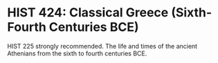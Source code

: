 # HIST 424: Classical Greece (Sixth-Fourth Centuries BCE)

HIST 225 strongly recommended. The life and times of the ancient Athenians from the sixth to fourth centuries BCE.